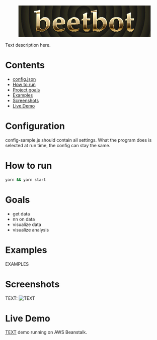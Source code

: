 <p align="center"> 
<img src="media/banner2-gold.jpg">
</p>

Text description here.

# Contents
* [config.json](#config)
* [How to run](#how)
* [Project goals](#goals)
* [Examples](#examples)
* [Screenshots](#pics)
* [Live Demo](#demo)

# <a name="config"></a>Configuration
config-sample.js should contain all settings. What the program does is selected at run time, the config can stay the same.

# <a name="how"></a>How to run
```bash
yarn && yarn start
```

# <a name="goals"></a>Goals
- get data
- nn on data
- visualize data
- visualize analysis

# <a name="examples"></a>Examples
EXAMPLES

# <a name="pics"></a>Screenshots
TEXT:
![TEXT](https://URL.png)

# <a name="demo"></a>Live Demo
[TEXT](http://URL.com/ "TEXT") demo running on AWS Beanstalk.
